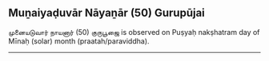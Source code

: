 ## Muṉaiyaḍuvār Nāyaṉār (50) Gurupūjai
முனையடுவார் நாயனார் (50) குருபூஜை is observed on Puṣyaḥ nakṣhatram day of Mīnaḥ (solar) month (praatah/paraviddha).



---
